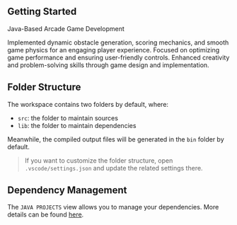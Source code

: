 ## Getting Started
Java-Based Arcade Game Development


Implemented dynamic obstacle generation, scoring mechanics, and smooth game physics for an engaging player experience.
Focused on optimizing game performance and ensuring user-friendly controls.
Enhanced creativity and problem-solving skills through game design and implementation.

## Folder Structure

The workspace contains two folders by default, where:

- `src`: the folder to maintain sources
- `lib`: the folder to maintain dependencies

Meanwhile, the compiled output files will be generated in the `bin` folder by default.

> If you want to customize the folder structure, open `.vscode/settings.json` and update the related settings there.

## Dependency Management

The `JAVA PROJECTS` view allows you to manage your dependencies. More details can be found [here](https://github.com/microsoft/vscode-java-dependency#manage-dependencies).
